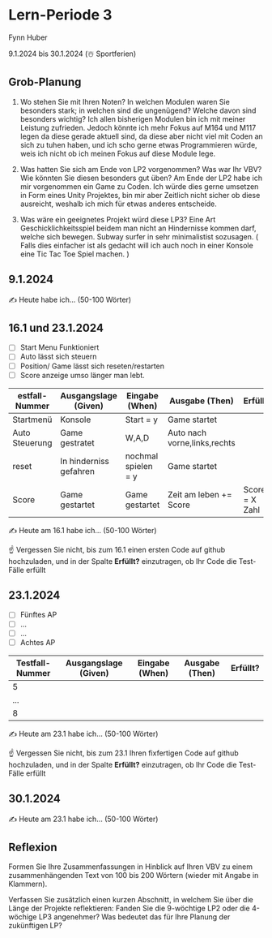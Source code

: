 # Lern-Periode 3

Fynn Huber

9.1.2024 bis 30.1.2024 (☃️ Sportferien)

## Grob-Planung

1. Wo stehen Sie mit Ihren Noten? In welchen Modulen waren Sie besonders stark; in welchen sind die ungenügend? Welche davon sind besonders wichtig?
   Ich allen bisherigen Modulen bin ich mit meiner Leistung zufrieden. Jedoch könnte ich mehr Fokus auf M164 und M117 legen da diese gerade aktuell sind,
   da diese aber nicht viel mit Coden an sich zu tuhen haben, und ich scho gerne etwas Programmieren würde,
    weis ich nicht ob ich meinen Fokus auf diese Module lege.
   
2. Was hatten Sie sich am Ende von LP2 vorgenommen? Was war Ihr VBV? Wie könnten Sie diesen besonders gut üben?
   Am Ende der LP2 habe ich mir vorgenommen ein Game zu Coden. Ich würde dies gerne umsetzen in Form eines Unity Projektes,
    bin mir aber Zeitlich nicht sicher ob diese ausreicht, weshalb ich mich für etwas anderes entscheide.
   
3. Was wäre ein geeignetes Projekt würd diese LP3?
   Eine Art Geschicklichkeitsspiel beidem  man nicht an Hindernisse kommen darf, welche sich bewegen.
   Subway surfer in sehr minimalistist sozusagen.
  ( Falls dies einfacher ist als gedacht will ich auch noch in einer Konsole eine Tic Tac Toe Spiel machen. )

## 9.1.2024

✍️ Heute habe ich... (50-100 Wörter)

## 16.1 und 23.1.2024

- [ ] Start Menu Funktioniert
- [ ] Auto lässt sich steuern
- [ ] Position/ Game lässt sich reseten/restarten
- [ ] Score anzeige umso länger man lebt.

| estfall-Nummer | Ausgangslage (Given) | Eingabe (When) | Ausgabe (Then) | Erfüllt? |
| -------------- | -------------------- | -------------- | -------------- | -------- |
|  Startmenü             |Konsole                     |  Start = y              |    Game startet            |          |
|  Auto Steuerung          |     Game gestratet                 |     W,A,D           |      Auto nach vorne,links,rechts          |          |
| reset           |       In hinderniss gefahren               |     nochmal spielen = y           |  Game startet              |          |
|Score            | Game gestartet      | Game gestartet       | Zeit am leben  += Score       |     Score = X Zahl |      |

✍️ Heute am 16.1 habe ich... (50-100 Wörter)

☝️ Vergessen Sie nicht, bis zum 16.1 einen ersten Code auf github hochzuladen, und in der Spalte **Erfüllt?** einzutragen, ob Ihr Code die Test-Fälle erfüllt

## 23.1.2024

- [ ] Fünftes AP
- [ ] ...
- [ ] ...
- [ ] Achtes AP

| Testfall-Nummer | Ausgangslage (Given) | Eingabe (When) | Ausgabe (Then) | Erfüllt? |
| --------------- | -------------------- | -------------- | -------------- | -------- |
| 5               |                      |                |                |          |
| ...             |                      |                |                |          |
| 8               |                      |                |                |          |

✍️ Heute am 23.1 habe ich... (50-100 Wörter)

☝️ Vergessen Sie nicht, bis zum 23.1 Ihren fixfertigen Code auf github hochzuladen, und in der Spalte **Erfüllt?** einzutragen, ob Ihr Code die Test-Fälle erfüllt

## 30.1.2024

✍️ Heute am 23.1 habe ich... (50-100 Wörter)

## Reflexion

Formen Sie Ihre Zusammenfassungen in Hinblick auf Ihren VBV zu einem zusammenhängenden Text von 100 bis 200 Wörtern (wieder mit Angabe in Klammern).

Verfassen Sie zusätzlich einen kurzen Abschnitt, in welchem Sie über die Länge der Projekte reflektieren: Fanden Sie die 9-wöchtige LP2 oder die 4-wöchige LP3 angenehmer? Was bedeutet das für Ihre Planung der zukünftigen LP?
